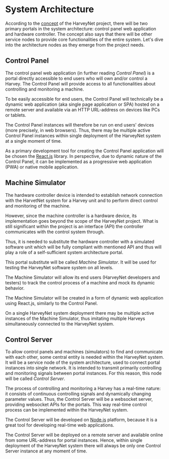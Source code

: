 # System Architecture

According to the [concept](./project-concept.md) of the HarveyNet project, there will be two primary portals in the system architecture: control panel web application and hardware controller. The concept also says that there will be other service nodes to provide core functionalities of the entire system. Let's dive into the architecture nodes as they emerge from the project needs.

## Control Panel

The control panel web application (in further reading *Control Panel*) is a portal directly accessible to end users who will own and/or control a Harvey. The Control Panel will provide access to all functionalities about controlling and monitoring a machine.

To be easily accessible for end users, the Control Panel will technically be a dynamic web application (aka single page application or SPA) hosted on a remote server and available via an HTTP URL-address on devices like PCs or tablets.

The Control Panel instances will therefore be run on end users' devices (more precisely, in web browsers). Thus, there may be multiple active Control Panel instances within single deployment of the HarveyNet system at a single moment of time.

As a primary development tool for creating the Control Panel application will be chosen the [React.js](https://reactjs.org/) library. In perspective, due to dynamic nature of the Control Panel, it can be implemented as a progressive web application (PWA) or native mobile application.

## Machine Simulator

The hardware controller device is intended to establish network connection with the HarvetNet system for a Harvey unit and to perform direct control and monitoring of the machine.

However, since the machine controller is a hardware device, its implementation goes beyond the scope of the HarveyNet project. What is still significant within the project is an interface (API) the controller communicates with the control system through.

Thus, it is needed to substitute the hardware controller with a simulated software unit which will be fully compliant with mentioned API and thus will play a role of a self-sufficient system architecture portal.

This portal substitute will be called *Machine Simulator*. It will be used for testing the HarveyNet software system on all levels.

The Machine Simulator will allow its end users (HarveyNet developers and testers) to track the control process of a machine and mock its dynamic behavior.

The Machine Simulator will be created in a form of dynamic web application using React.js, similarly to the Control Panel.

On a single HarveyNet system deployment there may be multiple active instances of the Machine Simulator, thus imitating multiple Harveys simultaneously connected to the HarveyNet system.

## Control Server

To allow control panels and machines (simulators) to find and communicate with each other, some central entity is needed within the HarveyNet system. It will be a service node of the system architecture, used to connect portal instances into single network. It is intended to transmit primarily controlling and monitoring signals between portal instances. For this reason, this node will be called *Control Server*.

The process of controlling and monitoring a Harvey has a real-time nature: it consists of continuous controlling signals and dynamically changing parameter values. Thus, the Control Server will be a websocket server, providing websocket APIs for the portals. This way real-time control process can be implemented within the HarveyNet system.

The Control Server will be developed on [Node.js](https://nodejs.org/) platform, because it is a great tool for developing real-time web applications.

The Control Server will be deployed on a remote server and available online from some URL-address for portal instances. Hence, within single deployment of the HarveyNet system there will always be only one Control Server instance at any moment of time.

